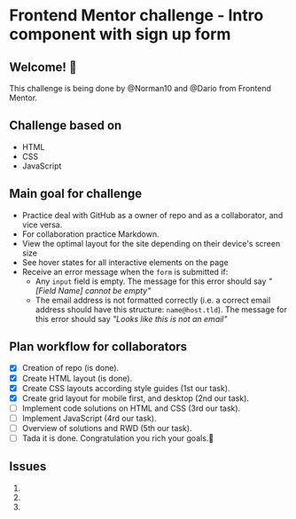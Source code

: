 # Frontend Mentor challenge - Intro component with sign up form

## Welcome! 👋

This challenge is being done by @Norman10 and @Dario from Frontend Mentor.

## Challenge based on

- HTML
- CSS
- JavaScript

## Main goal for challenge

- Practice deal with GitHub as a owner of repo and as a collaborator, and vice versa.
- For collaboration practice Markdown.
- View the optimal layout for the site depending on their device's screen size
- See hover states for all interactive elements on the page
- Receive an error message when the `form` is submitted if:
  - Any `input` field is empty. The message for this error should say *"[Field Name] cannot be empty"*
  - The email address is not formatted correctly (i.e. a correct email address should have this structure: `name@host.tld`). The message for this error should say *"Looks like this is not an email"*

## Plan workflow for collaborators

- [x] Creation of repo (is done).
- [x] Create HTML layout (is done).
- [x] Create CSS layouts according style guides (1st our task).
- [x] Create grid layout for mobile first, and desktop (2nd our task).
- [ ] Implement code solutions on HTML and CSS (3rd our task).
- [ ] Implement JavaScript (4rd our task).
- [ ] Overview of solutions and RWD (5th our task).
- [ ] Tada it is done. Congratulation you rich your goals.🎉

## Issues

1.
2.
3.